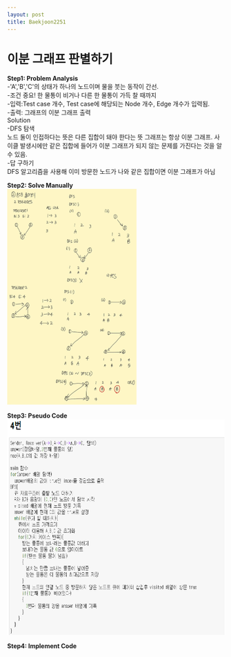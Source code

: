 ```yaml
---
layout: post
title: Baekjoon2251
---
```


# 이분 그래프 판별하기 #


**Step1: Problem Analysis**<br/>
-'A','B','C'의 상태가 하나의 노드이며 물을 붓는 동작이 간선.<br/>
-조건 중요! 한 물통이 비거나 다른 한 물통이 가득 찰 때까지<br/>
-입력:Test case 개수, Test case에 해당되는 Node 개수, Edge 개수가 입력됨.<br/>
-출력: 그래프의 이분 그래프 출력<br/>
Solution<br/>
-DFS 탐색<br/>
노드 둘이 인접하다는 뜻은 다른 집합이 돼야 한다는 뜻
그래프는 항상 이분 그래프. 사이클 발생시에만 같은 집합에 들어가 이분 그래프가 되지 않는 문제를 가진다는 것을 알 수 있음.<br/>
-답 구하기<br/>
DFS 알고리즘을 사용해 이미 방문한 노드가 나와 같은 집합이면 이분 그래프가 아님 <br/>

**Step2: Solve Manually**<br/>
<img src="/_images/Baek1707_1.jpg" width="300" height="500">

**Step3: Pseudo Code**<br/>
<img src="/_images/Baek2251_1.png" width="700" height="500">

**Step4: Implement Code** <br/>
<script src="https://gist.github.com/growingpenguin/65d90fd324c82c07e10a98f5d974f9eb.js"></script>
